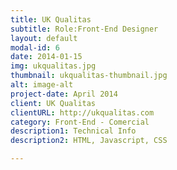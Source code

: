 ```yaml
---
title: UK Qualitas
subtitle: Role:Front-End Designer
layout: default
modal-id: 6
date: 2014-01-15
img: ukqualitas.jpg
thumbnail: ukqualitas-thumbnail.jpg
alt: image-alt
project-date: April 2014
client: UK Qualitas
clientURL: http://ukqualitas.com
category: Front-End - Comercial
description1: Technical Info
description2: HTML, Javascript, CSS

---
```

